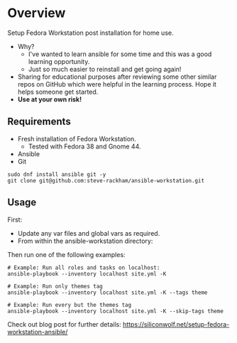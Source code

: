 # Overview
Setup Fedora Workstation post installation for home use. 
- Why?
  - I've wanted to learn ansible for some time and this was a good learning opportunity.
  - Just so much easier to reinstall and get going again!
- Sharing for educational purposes after reviewing some other similar repos on GitHub which were helpful in the learning process. Hope it helps someone get started.
- **Use at your own risk!**
  
## Requirements
- Fresh installation of Fedora Workstation.
  - Tested with Fedora 38 and Gnome 44.
- Ansible
- Git

```shell
sudo dnf install ansible git -y
git clone git@github.com:steve-rackham/ansible-workstation.git
```

## Usage
First:
- Update any var files and global vars as required.
- From within the ansible-workstation directory:

Then run one of the following examples: 

```shell
# Example: Run all roles and tasks on localhost:
ansible-playbook --inventory localhost site.yml -K

# Example: Run only themes tag
ansible-playbook --inventory localhost site.yml -K --tags theme

# Example: Run every but the themes tag
ansible-playbook --inventory localhost site.yml -K --skip-tags theme

```

Check out blog post for further details: https://siliconwolf.net/setup-fedora-workstation-ansible/
